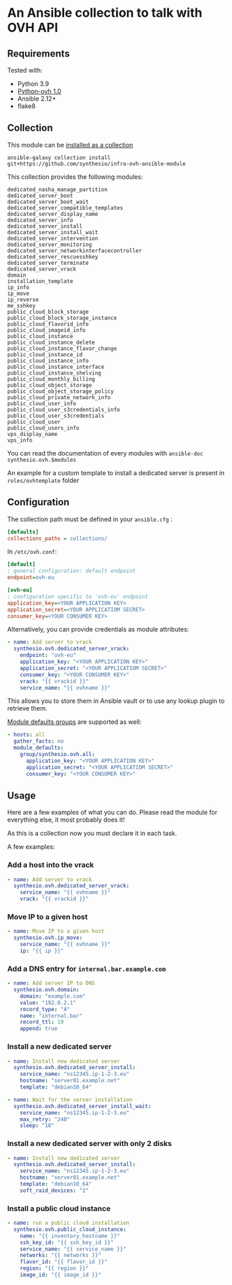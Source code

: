# An Ansible collection to talk with OVH API

## Requirements

Tested with:

- Python 3.9
- [Python-ovh 1.0](https://github.com/ovh/python-ovh)
- Ansible 2.12+
- flake8

## Collection

This module can be [installed as a collection](https://docs.ansible.com/ansible/latest/user_guide/collections_using.html#installing-a-collection-from-a-git-repository)

```shell
ansible-galaxy collection install git+https://github.com/synthesio/infra-ovh-ansible-module
```

This collection provides the following modules:

```text
dedicated_nasha_manage_partition
dedicated_server_boot
dedicated_server_boot_wait
dedicated_server_compatible_templates
dedicated_server_display_name
dedicated_server_info
dedicated_server_install
dedicated_server_install_wait
dedicated_server_intervention
dedicated_server_monitoring
dedicated_server_networkinterfacecontroller
dedicated_server_rescuesshkey
dedicated_server_terminate
dedicated_server_vrack
domain
installation_template
ip_info
ip_move
ip_reverse
me_sshkey
public_cloud_block_storage
public_cloud_block_storage_instance
public_cloud_flavorid_info
public_cloud_imageid_info
public_cloud_instance
public_cloud_instance_delete
public_cloud_instance_flavor_change
public_cloud_instance_id
public_cloud_instance_info
public_cloud_instance_interface
public_cloud_instance_shelving
public_cloud_monthly_billing
public_cloud_object_storage
public_cloud_object_storage_policy
public_cloud_private_network_info
public_cloud_user_info
public_cloud_user_s3credentials_info
public_cloud_user_s3credentials
public_cloud_user
public_cloud_users_info
vps_display_name
vps_info
```

You can read the documentation of every modules with `ansible-doc synthesio.ovh.$modules`

An example for a custom template to install a dedicated server is present in `roles/ovhtemplate` folder

## Configuration

The collection path must be defined in your `ansible.cfg` :

```ini
[defaults]
collections_paths = collections/
```

In `/etc/ovh.conf`:

```ini
[default]
; general configuration: default endpoint
endpoint=ovh-eu

[ovh-eu]
; configuration specific to 'ovh-eu' endpoint
application_key=<YOUR APPLICATION KEY>
application_secret=<YOUR APPLICATIOM SECRET>
consumer_key=<YOUR CONSUMER KEY>
```

Alternatively, you can provide credentials as module attributes:

```yaml
- name: Add server to vrack
  synthesio.ovh.dedicated_server_vrack:
    endpoint: "ovh-eu"
    application_key: "<YOUR APPLICATION KEY>"
    application_secret: "<YOUR APPLICATIOM SECRET>"
    consumer_key: "<YOUR CONSUMER KEY>"
    vrack: "{{ vrackid }}"
    service_name: "{{ ovhname }}"
```

This allows you to store them in Ansible vault or to use any lookup plugin to retrieve them.

[Module defaults groups](https://docs.ansible.com/ansible/latest/playbook_guide/playbooks_module_defaults.html#module-defaults-groups) are supported as well:
```yaml
- hosts: all
  gather_facts: no
  module_defaults:
    group/synthesio.ovh.all:
      application_key: "<YOUR APPLICATION KEY>"
      application_secret: "<YOUR APPLICATIOM SECRET>"
      consumer_key: "<YOUR CONSUMER KEY>"
```

## Usage

Here are a few examples of what you can do. Please read the module for everything else, it most probably does it!

As this is a collection now you must declare it in each task.

A few examples:

### Add a host into the vrack

```yaml
- name: Add server to vrack
  synthesio.ovh.dedicated_server_vrack:
    service_name: "{{ ovhname }}"
    vrack: "{{ vrackid }}"
```

### Move IP to a given host

```yaml
- name: Move IP to a given host
  synthesio.ovh.ip_move:
    service_name: "{{ ovhname }}"
    ip: "{{ ip }}"
```


### Add a DNS entry for `internal.bar.example.com`

```yaml
- name: Add server IP to DNS
  synthesio.ovh.domain:
    domain: "example.com"
    value: "192.0.2.1"
    record_type: "A"
    name: "internal.bar"
    record_ttl: 10
    append: true

```

### Install a new dedicated server

```yaml
- name: Install new dedicated server
  synthesio.ovh.dedicated_server_install:
    service_name: "ns12345.ip-1-2-3.eu"
    hostname: "server01.example.net"
    template: "debian10_64"

- name: Wait for the server installation
  synthesio.ovh.dedicated_server_install_wait:
    service_name: "ns12345.ip-1-2-3.eu"
    max_retry: "240"
    sleep: "10"
```

### Install a new dedicated server with only 2 disks

```yaml
- name: Install new dedicated server
  synthesio.ovh.dedicated_server_install:
    service_name: "ns12345.ip-1-2-3.eu"
    hostname: "server01.example.net"
    template: "debian10_64"
    soft_raid_devices: "2"

```

### Install a public cloud instance

```yaml
- name: run a public cloud installation
  synthesio.ovh.public_cloud_instance:
    name: "{{ inventory_hostname }}"
    ssh_key_id: "{{ ssh_key_id }}"
    service_name: "{{ service_name }}"
    networks: "{{ networks }}"
    flavor_id: "{{ flavor_id }}"
    region: "{{ region }}"
    image_id: "{{ image_id }}"
```
